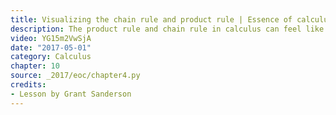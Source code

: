 ```yaml
---
title: Visualizing the chain rule and product rule | Essence of calculus, chapter 4
description: The product rule and chain rule in calculus can feel like they were pulled out of thin air, but is there an intuitive way to think about them?
video: YG15m2VwSjA
date: "2017-05-01"
category: Calculus
chapter: 10
source: _2017/eoc/chapter4.py
credits:
- Lesson by Grant Sanderson
---
```

